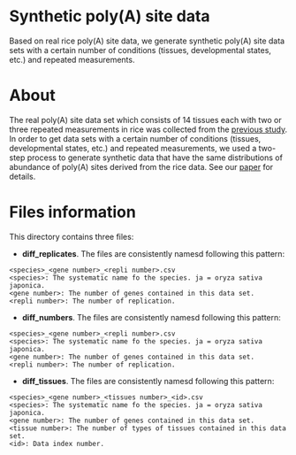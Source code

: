 Synthetic poly(A) site data
====================

Based on real rice poly(A) site data, we generate synthetic poly(A) site data sets with a certain number of conditions (tissues, developmental states, etc.) and repeated measurements.

About
====================
The real poly(A) site data set which consists of 14 tissues each with two or three repeated measurements in rice was collected from the [previous study](http://www.genome.org/cgi/doi/10.1101/gr.210757.116). In order to get data sets with a certain number of conditions (tissues, developmental states, etc.) and repeated measurements, we used a two-step process to generate synthetic data that have the same distributions of abundance of poly(A) sites derived from the rice data. See our [paper](paper) for details.

Files information
=============
This directory contains three files:
* **diff_replicates**. The files are consistently namesd following this pattern:
```
<species>_<gene number>_<repli number>.csv
<species>: The systematic name fo the species. ja = oryza sativa japonica.
<gene number>: The number of genes contained in this data set.
<repli number>: The number of replication.
```
* **diff_numbers**. The files are consistently namesd following this pattern:
```
<species>_<gene number>_<repli number>.csv
<species>: The systematic name fo the species. ja = oryza sativa japonica.
<gene number>: The number of genes contained in this data set.
<repli number>: The number of replication.
```
* **diff_tissues**. The files are consistently namesd following this pattern:
```
<species>_<gene number>_<tissues number>_<id>.csv
<species>: The systematic name fo the species. ja = oryza sativa japonica.
<gene number>: The number of genes contained in this data set.
<tissue number>: The number of types of tissues contained in this data set.
<id>: Data index number.
```
